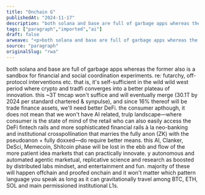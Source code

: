 ```yaml
---
title: "Onchain G"
publishedAt: "2024-11-17"
description: "both solana and base are full of garbage apps whereas the former also is a sandbox for financial and social coordination experiments. re: futarchy, off-protocol..."
tags: ["paragraph","imported","ai"]
draft: false
arweave: "<p>both solana and base are full of garbage apps whereas the former also is a sandbox for financial and social coordination experiments. re: futarchy, off-protocol interventions etc. that is, it's self-sufficient in the wild wild west period where crypto and tradfi converges into a better plateau of innovation. this ~3T tmcap won't suffice and will eventually merge (30.1T by 2024 per standard chartered &amp; synpulse), and since 16% thereof will be trade finance assets, we'll need better DeFi. the consumer apthough, it does not mean that we won't have AI related, trulp landscape—where consumer is the state of mind of the retail who can also easily access the DeFi fintech rails and more sophisticated financial rails à la neo-banking and institutional crosspollination that marries the fully anon (ZK) with the pseudoanon + fully doxxed—do require better means. this AI, Clanker, DeSci, Memecoin, Shitcoin phase will be lost in the ebb and flow of the more patient idea markets that can practically innovate. y autonomous and automated agentic marketual, replicative science and research as boosted by distributed labs mindset, and entertainment and fun. majority of these will happen offchain and proofed onchain and it won't matter which pattern language you speak as long as it can gravitationally travel among BTC, ETH, SOL and main permissioned institutional L1s.</p>"
source: "paragraph"
originalSlug: "rwa"
---
```


both solana and base are full of garbage apps whereas the former also is a sandbox for financial and social coordination experiments. re: futarchy, off-protocol interventions etc. that is, it's self-sufficient in the wild wild west period where crypto and tradfi converges into a better plateau of innovation. this ~3T tmcap won't suffice and will eventually merge (30.1T by 2024 per standard chartered & synpulse), and since 16% thereof will be trade finance assets, we'll need better DeFi. the consumer apthough, it does not mean that we won't have AI related, trulp landscape—where consumer is the state of mind of the retail who can also easily access the DeFi fintech rails and more sophisticated financial rails à la neo-banking and institutional crosspollination that marries the fully anon (ZK) with the pseudoanon + fully doxxed—do require better means. this AI, Clanker, DeSci, Memecoin, Shitcoin phase will be lost in the ebb and flow of the more patient idea markets that can practically innovate. y autonomous and automated agentic marketual, replicative science and research as boosted by distributed labs mindset, and entertainment and fun. majority of these will happen offchain and proofed onchain and it won't matter which pattern language you speak as long as it can gravitationally travel among BTC, ETH, SOL and main permissioned institutional L1s.